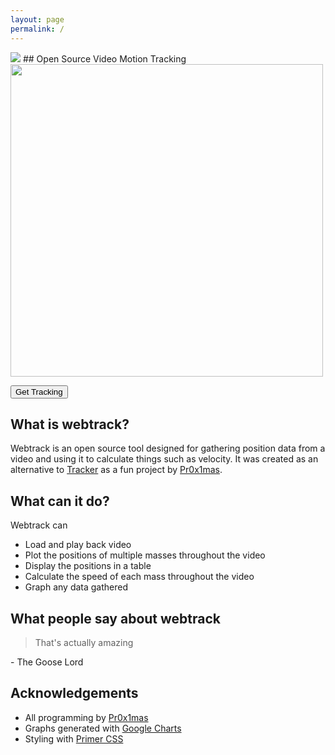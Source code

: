 ```yaml
---
layout: page
permalink: /
---
```


<img src="{{ '/assets/banner.png' | relative_url }}" style="max-width: 100%; max-height: 96px">
## Open Source Video Motion Tracking
<img src="{{ '/assets/screenshot.png' | relative_url }}" style="max-width: 100%; width: 500px;">

<a href="webtrack.html"><button class="btn btn-primary">Get Tracking</button></a>

## What is webtrack?
Webtrack is an open source tool designed for gathering position data from a video and using it to calculate things such as velocity.
It was created as an alternative to [Tracker](https://physlets.org/tracker/) as a fun project by [Pr0x1mas](https://pr0x1mas.github.io).

## What can it do?
Webtrack can

- Load and play back video
- Plot the positions of multiple masses throughout the video
- Display the positions in a table
- Calculate the speed of each mass throughout the video
- Graph any data gathered

## What people say about webtrack

> That's actually amazing  

\- The Goose Lord

## Acknowledgements
- All programming by [Pr0x1mas](https://pr0x1mas.github.io)
- Graphs generated with [Google Charts](https://developers.google.com/chart)
- Styling with [Primer CSS](https://primer.style/css)
